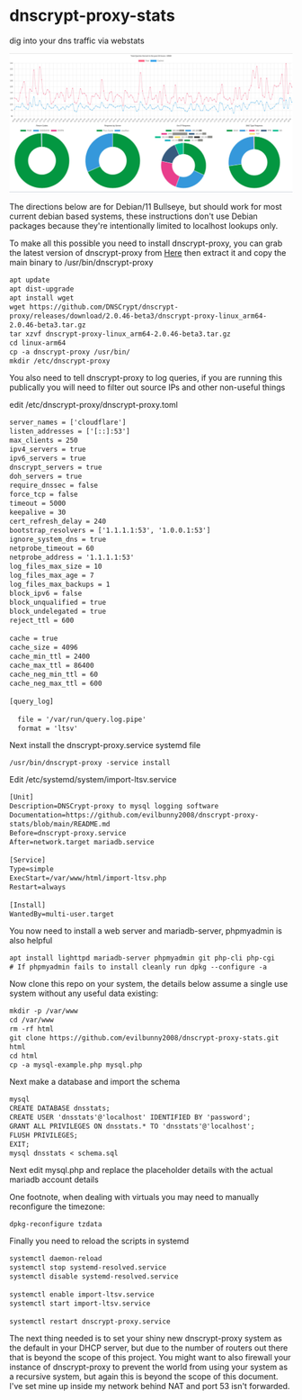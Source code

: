 # dnscrypt-proxy-stats
dig into your dns traffic via webstats

<img width="900px" src="https://raw.githubusercontent.com/evilbunny2008/dnscrypt-proxy-stats/main/screenshot.jpg">

The directions below are for Debian/11 Bullseye, but should work for most current debian based systems, these instructions don't use Debian packages because they're intentionally limited to localhost lookups only.

To make all this possible you need to install dnscrypt-proxy, you can grab the latest version of dnscrypt-proxy from [Here](https://github.com/jedisct1/dnscrypt-proxy/releases/latest) then extract it and copy the main binary to /usr/bin/dnscrypt-proxy

```
apt update
apt dist-upgrade
apt install wget
wget https://github.com/DNSCrypt/dnscrypt-proxy/releases/download/2.0.46-beta3/dnscrypt-proxy-linux_arm64-2.0.46-beta3.tar.gz
tar xzvf dnscrypt-proxy-linux_arm64-2.0.46-beta3.tar.gz
cd linux-arm64
cp -a dnscrypt-proxy /usr/bin/
mkdir /etc/dnscrypt-proxy
```

You also need to tell dnscrypt-proxy to log queries, if you are running this publically you will need to filter out source IPs and other non-useful things

edit /etc/dnscrypt-proxy/dnscrypt-proxy.toml

```
server_names = ['cloudflare']
listen_addresses = ['[::]:53']
max_clients = 250
ipv4_servers = true
ipv6_servers = true
dnscrypt_servers = true
doh_servers = true
require_dnssec = false
force_tcp = false
timeout = 5000
keepalive = 30
cert_refresh_delay = 240
bootstrap_resolvers = ['1.1.1.1:53', '1.0.0.1:53']
ignore_system_dns = true
netprobe_timeout = 60
netprobe_address = '1.1.1.1:53'
log_files_max_size = 10
log_files_max_age = 7
log_files_max_backups = 1
block_ipv6 = false
block_unqualified = true
block_undelegated = true
reject_ttl = 600

cache = true
cache_size = 4096
cache_min_ttl = 2400
cache_max_ttl = 86400
cache_neg_min_ttl = 60
cache_neg_max_ttl = 600

[query_log]

  file = '/var/run/query.log.pipe'
  format = 'ltsv'
```

Next install the dnscrypt-proxy.service systemd file

```
/usr/bin/dnscrypt-proxy -service install
```

Edit /etc/systemd/system/import-ltsv.service
```
[Unit]
Description=DNSCrypt-proxy to mysql logging software
Documentation=https://github.com/evilbunny2008/dnscrypt-proxy-stats/blob/main/README.md
Before=dnscrypt-proxy.service
After=network.target mariadb.service

[Service]
Type=simple
ExecStart=/var/www/html/import-ltsv.php
Restart=always

[Install]
WantedBy=multi-user.target
```

You now need to install a web server and mariadb-server, phpmyadmin is also helpful
```
apt install lighttpd mariadb-server phpmyadmin git php-cli php-cgi
# If phpmyadmin fails to install cleanly run dpkg --configure -a
```

Now clone this repo on your system, the details below assume a single use system without any useful data existing:
```
mkdir -p /var/www
cd /var/www
rm -rf html
git clone https://github.com/evilbunny2008/dnscrypt-proxy-stats.git html
cd html
cp -a mysql-example.php mysql.php
```

Next make a database and import the schema
```
mysql
CREATE DATABASE dnsstats;
CREATE USER 'dnsstats'@'localhost' IDENTIFIED BY 'password';
GRANT ALL PRIVILEGES ON dnsstats.* TO 'dnsstats'@'localhost';
FLUSH PRIVILEGES;
EXIT;
mysql dnsstats < schema.sql
```

Next edit mysql.php and replace the placeholder details with the actual mariadb account details

One footnote, when dealing with virtuals you may need to manually reconfigure the timezone:
```
dpkg-reconfigure tzdata
```

Finally you need to reload the scripts in systemd
```
systemctl daemon-reload
systemctl stop systemd-resolved.service
systemctl disable systemd-resolved.service

systemctl enable import-ltsv.service
systemctl start import-ltsv.service

systemctl restart dnscrypt-proxy.service
```

The next thing needed is to set your shiny new dnscrypt-proxy system as the default in your DHCP server, but due to the number of routers out there that is beyond the scope of this project. You might want to also firewall your instance of dnscrypt-proxy to prevent the world from using your system as a recursive system, but again this is beyond the scope of this document. I've set mine up inside my network behind NAT and port 53 isn't forwarded.
